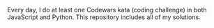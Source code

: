 Every day, I do at least one Codewars kata (coding challenge) in both JavaScript and Python. This repository includes all of my solutions.